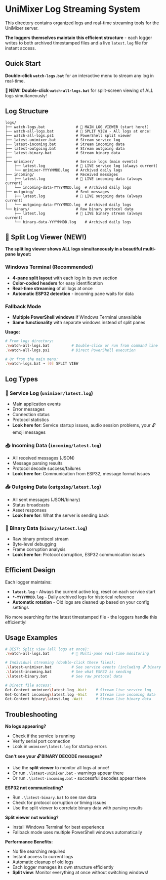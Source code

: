 # UniMixer Log Streaming System

This directory contains organized logs and real-time streaming tools for the UniMixer server.

**The loggers themselves maintain this efficient structure** - each logger writes to both archived timestamped files and a live `latest.log` file for instant access.

## Quick Start

**Double-click `watch-logs.bat`** for an interactive menu to stream any log in real-time.

**🚀 NEW: Double-click `watch-all-logs.bat`** for split-screen viewing of ALL logs simultaneously!

## Log Structure

```
logs/
├── watch-logs.bat              # 🎯 MAIN LOG VIEWER (start here!)
├── watch-all-logs.bat          # 🚀 SPLIT VIEW - All logs at once!
├── watch-all-logs.ps1          # PowerShell split viewer
├── latest-unimixer.bat         # Stream service log
├── latest-incoming.bat         # Stream incoming data
├── latest-outgoing.bat         # Stream outgoing data  
├── latest-binary.bat           # Stream binary data
├──
├── unimixer/                   # Service logs (main events)
│   ├── latest.log              # 🔴 LIVE service log (always current)
│   └── unimixer-YYYYMMDD.log   # Archived daily logs
├── incoming/                   # Received messages
│   ├── latest.log              # 🔴 LIVE incoming data (always current)
│   └── incoming-data-YYYYMMDD.log  # Archived daily logs
├── outgoing/                   # Sent messages
│   ├── latest.log              # 🔴 LIVE outgoing data (always current)
│   └── outgoing-data-YYYYMMDD.log  # Archived daily logs
└── binary/                     # Raw binary protocol data
    ├── latest.log              # 🔴 LIVE binary stream (always current)
    └── binary-data-YYYYMMDD.log    # Archived daily logs
```

## 🚀 Split Log Viewer (NEW!)

**The split log viewer shows ALL logs simultaneously in a beautiful multi-pane layout:**

### Windows Terminal (Recommended)
- **4-pane split layout** with each log in its own section
- **Color-coded headers** for easy identification
- **Real-time streaming** of all logs at once
- **Automatic ESP32 detection** - incoming pane waits for data

### Fallback Mode 
- **Multiple PowerShell windows** if Windows Terminal unavailable
- **Same functionality** with separate windows instead of split panes

**Usage:**
```bash
# From logs directory:
.\watch-all-logs.bat          # Double-click or run from command line
.\watch-all-logs.ps1          # Direct PowerShell execution

# Or from the main menu:
.\watch-logs.bat → [0] SPLIT VIEW
```

## Log Types

### 🔧 Service Log (`unimixer/latest.log`)
- Main application events
- Error messages  
- Connection status
- Protocol statistics
- **Look here for**: Service startup issues, audio session problems, your 🔓 emoji messages

### 📥 Incoming Data (`incoming/latest.log`)
- All received messages (JSON)
- Message parsing results
- Protocol decode success/failures
- **Look here for**: Communication from ESP32, message format issues

### 📤 Outgoing Data (`outgoing/latest.log`)
- All sent messages (JSON/binary)
- Status broadcasts
- Asset responses
- **Look here for**: What the server is sending back

### 🔬 Binary Data (`binary/latest.log`)  
- Raw binary protocol stream
- Byte-level debugging
- Frame corruption analysis
- **Look here for**: Protocol corruption, ESP32 communication issues

## Efficient Design

Each logger maintains:
- **`latest.log`** - Always the current active log, reset on each service start
- **`*-YYYYMMDD.log`** - Daily archived logs for historical reference
- **Automatic rotation** - Old logs are cleaned up based on your config settings

No more searching for the latest timestamped file - the loggers handle this efficiently!

## Usage Examples

```bash
# BEST: Split view (all logs at once):
.\watch-all-logs.bat          # 🚀 Multi-pane real-time monitoring

# Individual streaming (double-click these files):
.\latest-unimixer.bat         # See service events (including 🔓 binary decode messages)
.\latest-incoming.bat         # See what ESP32 is sending  
.\latest-binary.bat           # See raw protocol data

# Direct file access:
Get-Content unimixer\latest.log -Wait    # Stream live service log
Get-Content incoming\latest.log -Wait    # Stream live incoming data
Get-Content binary\latest.log -Wait      # Stream live binary data
```

## Troubleshooting

**No logs appearing?**
- Check if the service is running
- Verify serial port connection
- Look in `unimixer\latest.log` for startup errors

**Can't see your 🔓 BINARY DECODE messages?**
- Use the **split viewer** to monitor all logs at once!
- Or run `.\latest-unimixer.bat` - warnings appear there
- Or run `.\latest-incoming.bat` - successful decodes appear there

**ESP32 not communicating?**
- Run `.\latest-binary.bat` to see raw data
- Check for protocol corruption or timing issues
- Use the split viewer to correlate binary data with parsing results

**Split viewer not working?**
- Install Windows Terminal for best experience
- Fallback mode uses multiple PowerShell windows automatically

**Performance Benefits:**
- No file searching required
- Instant access to current logs
- Automatic cleanup of old logs
- Each logger manages its own structure efficiently
- **Split view**: Monitor everything at once without switching windows!
